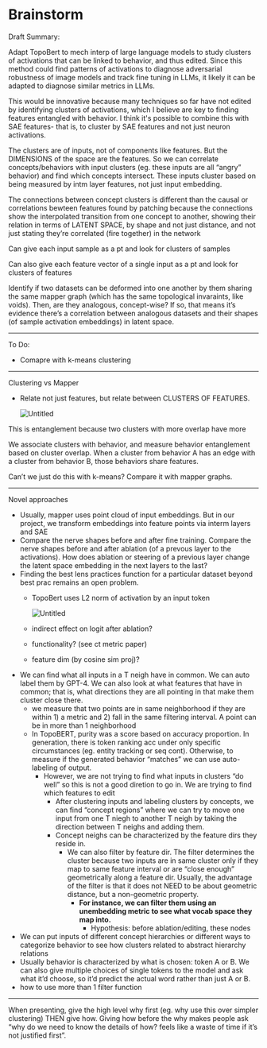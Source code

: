 # Brainstorm

Draft Summary:

Adapt TopoBert to mech interp of large language models to study clusters of activations that can be linked to behavior, and thus edited. Since this method could find patterns of activations to diagnose adversarial robustness of image models and track fine tuning in LLMs, it likely it can be adapted to diagnose similar metrics in LLMs.

This would be innovative because many techniques so far have not edited by identifying clusters of activations, which I believe are key to finding features entangled with behavior. I think it's possible to combine this with SAE features- that is, to cluster by SAE features and not just neuron activations.

The clusters are of inputs, not of components like features. But the DIMENSIONS of the space are the features. So we can correlate concepts/behaviors with input clusters (eg. these inputs are all “angry” behavior) and find which concepts intersect. These inputs cluster based on being measured by intm layer features, not just input embedding.

The connections between concept clusters is different than the causal or correlations bewteen features found by patching because the connections show the interpolated transition from one concept to another, showing their relation in terms of LATENT SPACE, by shape and not just distance, and not just stating they’re correlated (fire together) in the network

Can give each input sample as a pt and look for clusters of samples 

Can also give each feature vector of a single input as a pt and look for clusters of features

Identify if two datasets can be deformed into one another by them sharing the same mapper graph (which has the same topological invaraints, like voids). Then, are they analogous, concept-wise? If so, that means it’s evidence there’s a correlation between analogous datasets and their shapes (of sample activation embeddings) in latent space.

---

To Do:

- Comapre with k-means clustering

---

Clustering vs Mapper

- Relate not just features, but relate between CLUSTERS OF FEATURES.
    
    ![Untitled](Brainstorm%2053e87325d0ab4c3ebc13c54c4682695b/Untitled.png)
    

This is entanglement because two clusters with more overlap have more 

We associate clusters with behavior, and measure behavior entanglement based on cluster overlap. When a cluster from behavior A has an edge with a cluster from behavior B, those behaviors share features.

Can’t we just do this with k-means? Compare it with mapper graphs.

---

Novel approaches

- Usually, mapper uses point cloud of input embeddings. But in our project, we transform embeddings into feature points via interm layers and SAE
- Compare the nerve shapes before and after fine training. Compare the nerve shapes before and after ablation (of a prevous layer to the activations). How does ablation or steering of a previous layer change the latent space embedding in the next layers to the last?
- Finding the best lens practices function for a particular dataset beyond best prac remains an open problem.
    - TopoBert uses L2 norm of activation by an input token
        
        ![Untitled](Brainstorm%2053e87325d0ab4c3ebc13c54c4682695b/Untitled%201.png)
        
    - indirect effect on logit after ablation?
    - functionality? (see ct metric paper)
    - feature dim (by cosine sim proj)?
- We can find what all inputs in a T neigh have in common. We can auto label them by GPT-4. We can also look at what features that have in common; that is, what directions they are all pointing in that make them cluster close there.
    - we measure that two points are in same neighborhood if they are within 1) a metric and 2) fall in the same filtering interval. A point can be in more than 1 neighborhood
    - In TopoBERT, purity was a score based on accuracy proportion. In generation, there is token ranking acc under only specific circumstances (eg. entity tracking or seq cont). Otherwise, to measure if the generated behavior “matches” we can use auto-labeling of output.
        - However, we are not trying to find what inputs in clusters “do well” so this is not a good diretion to go in. We are trying to find which features to edit
            - After clustering inputs and labeling clusters by concepts, we can find “concept regions” where we can try to move one input from one T niegh to another T neigh by taking the direction between T neighs and adding them.
            - Concept neighs can be characterized by the feature dirs they reside in.
                - We can also filter by feature dir. The filter determines the cluster because two inputs are in same cluster only if they map to same feature interval or are “close enough” geometrically along a feature dir. Usually, the advantage of the filter is that it does not NEED to be about geometric distance, but a non-geometric property.
                    - **For instance, we can filter them using an unembedding metric to see what vocab space they map into.**
                        - Hypothesis: before ablation/editing, these nodes
- We can put inputs of different concept hierarchies or different ways to categorize behavior to see how clusters related to abstract hierarchy relations
- Usually behavior is characterized by what is chosen: token A or B. We can also give multiple choices of single tokens to the model and ask what it’d choose, so it’d predict the actual word rather than just A or B.
- how to use more than 1 filter function

---

When presenting, give the high level why first (eg. why use this over simpler clustering) THEN give how. Giving how before the why makes people ask “why do we need to know the details of how? feels like a waste of time if it’s not justified first”.
